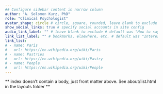 ```yaml
---
## Configure sidebar content in narrow column
author: "A. Solomon Kurz, PhD"
role: "Clinical Psychologist"
avatar_shape: circle # circle, square, rounded, leave blank to exclude # default was rounded
show_social_links: true # specify social accounts in site config
audio_link_label: "" # leave blank to exclude # default was "How to say my name"
link_list_label: "" # bookmarks, elsewhere, etc. # default was "Interests"
link_list:
# - name: Paris
#   url: https://en.wikipedia.org/wiki/Paris
# - name: Pastries
#   url: https://en.wikipedia.org/wiki/Pastry
# - name: People
#   url: https://en.wikipedia.org/wiki/People
---
```


** index doesn't contain a body, just front matter above.
See about/list.html in the layouts folder **